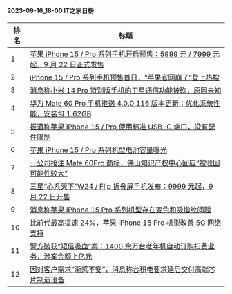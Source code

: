 #### 2023-09-16_18-00  IT之家日榜

| 排名 | 标题|
| --- | ---|
| 1 | [苹果 iPhone 15 / Pro 系列手机开启预售：5999 元 / 7999 元起，9 月 22 日正式发售](https://www.ithome.com/0/719/469.htm) |
| 2 | [iPhone 15 / Pro 系列手机预售首日，“苹果官网崩了”登上热搜](https://www.ithome.com/0/719/481.htm) |
| 3 | [消息称小米 14 Pro 特别版手机的卫星通信功能被砍，原因未知](https://www.ithome.com/0/719/491.htm) |
| 4 | [华为 Mate 60 Pro 手机推送 4.0.0.116 版本更新：优化系统性能，安装包 1.62GB](https://www.ithome.com/0/719/499.htm) |
| 5 | [报道称苹果 iPhone 15 / Pro 使用标准 USB-C 端口，没有配件限制](https://www.ithome.com/0/719/506.htm) |
| 6 | [苹果 iPhone 15 / Pro 系列机型电池容量曝光](https://www.ithome.com/0/719/503.htm) |
| 7 | [一公司抢注 Mate 60Pro 商标，佛山知识产权中心回应“被驳回可能性较大”](https://www.ithome.com/0/719/443.htm) |
| 8 | [三星“心系天下”W24 / Flip 折叠屏手机发布：9999 元起，9 月 22 日开售](https://www.ithome.com/0/719/456.htm) |
| 9 | [消息称苹果 iPhone 15 Pro 系列机型存在变色和吸指纹问题](https://www.ithome.com/0/719/556.htm) |
| 10 | [比前代最高提速 24%，苹果 iPhone 15 Pro 机型改善 5G 网络支持](https://www.ithome.com/0/719/507.htm) |
| 11 | [警方破获“短信吸血”案：1400 余万台老年机自动订购扣费业务，涉案金额上亿元](https://www.ithome.com/0/719/489.htm) |
| 12 | [因对客户需求“渐感不安”，消息称台积电要求延后交付高端芯片制造设备](https://www.ithome.com/0/719/538.htm) |
